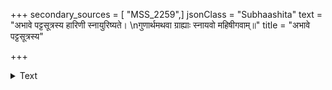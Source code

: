 +++
secondary_sources = [ "MSS_2259",]
jsonClass = "Subhaashita"
text = "अभावे पट्टसूत्रस्य हारिणी स्नायुरिष्यते।  \nगुणार्थमथवा ग्राह्याः स्नायवो महिषीगवाम्॥"
title = "अभावे पट्टसूत्रस्य"

+++

<details><summary>Text</summary>

अभावे पट्टसूत्रस्य हारिणी स्नायुरिष्यते।  
गुणार्थमथवा ग्राह्याः स्नायवो महिषीगवाम्॥
</details>
